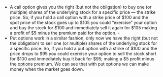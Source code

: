 - A call option gives you the right (but not the obligation) to buy one (or multiple) shares of the underlying stock for a specific price — the strike price. So, if you hold a call option with a strike price of $100 and the spot price of the stock goes up to $105 you could “exercise” your option and buy the stock for $100 and immediately sell it again for $105 making a profit of $5 minus the premium paid for the option.  -
- Put options work in a similar fashion, only now we have the right (but not the obligation) to sell one (or multiple) shares of the underlying stock for a specific price. So, if you hold a put option with a strike of $100 and the price drops to $95 you could exercise your option to sell the stock short for $100 and immediately buy it back for $95; making a $5 profit minus the options premium. We can see that with put options we can make money when the market goes down.  
